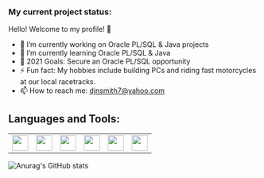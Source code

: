 ### My current project status:

Hello! Welcome to my profile! 🤝

- 🔭 I’m currently working on Oracle PL/SQL & Java projects
- 🌱 I’m currently learning Oracle PL/SQL & Java
- 🥅 2021 Goals: Secure an Oracle PL/SQL opportunity 
- ⚡ Fun fact: My hobbies include building PCs and riding fast motorcycles at our local racetracks.
- 📫 How to reach me: djnsmith7@yahoo.com

## Languages and Tools:

<table>
      <tr>
        <td><img height="32" width="32" src="https://cdn.jsdelivr.net/npm/simple-icons@v4/icons/oracle.svg" />
        <td><img height="32" width="32" src="https://cdn.jsdelivr.net/npm/simple-icons@v4/icons/java.svg" />
        <td><img height="32" width="32" src="https://cdn.jsdelivr.net/npm/simple-icons@v4/icons/eclipseide.svg" />
        <td><img height="32" width="32" src="https://cdn.jsdelivr.net/npm/simple-icons@v4/icons/visualstudiocode.svg" />
        <td><img height="32" width="32" src="https://cdn.jsdelivr.net/npm/simple-icons@v4/icons/microsoftoffice.svg" />
        <td><img height="32" width="32" src="https://cdn.jsdelivr.net/npm/simple-icons@v4/icons/googlesheets.svg" />
      </tr>
</table>
  
![Anurag's GitHub stats](https://github-readme-stats.vercel.app/api?username=djnsmith7&theme=tokyonight&show_icons=true)
